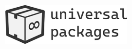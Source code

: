 <h1 align="center">
  <img src="https://raw.githubusercontent.com/Universal-Packages/.github/main/media/imagotype-horizontal%401024.png" alt="Modales" title="Modales" width="400">
</h1>
